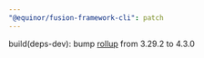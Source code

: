 ```yaml
---
"@equinor/fusion-framework-cli": patch
---
```


build(deps-dev): bump [rollup](https://github.com/rollup/rollup/blob/master/CHANGELOG.md) from 3.29.2 to 4.3.0
